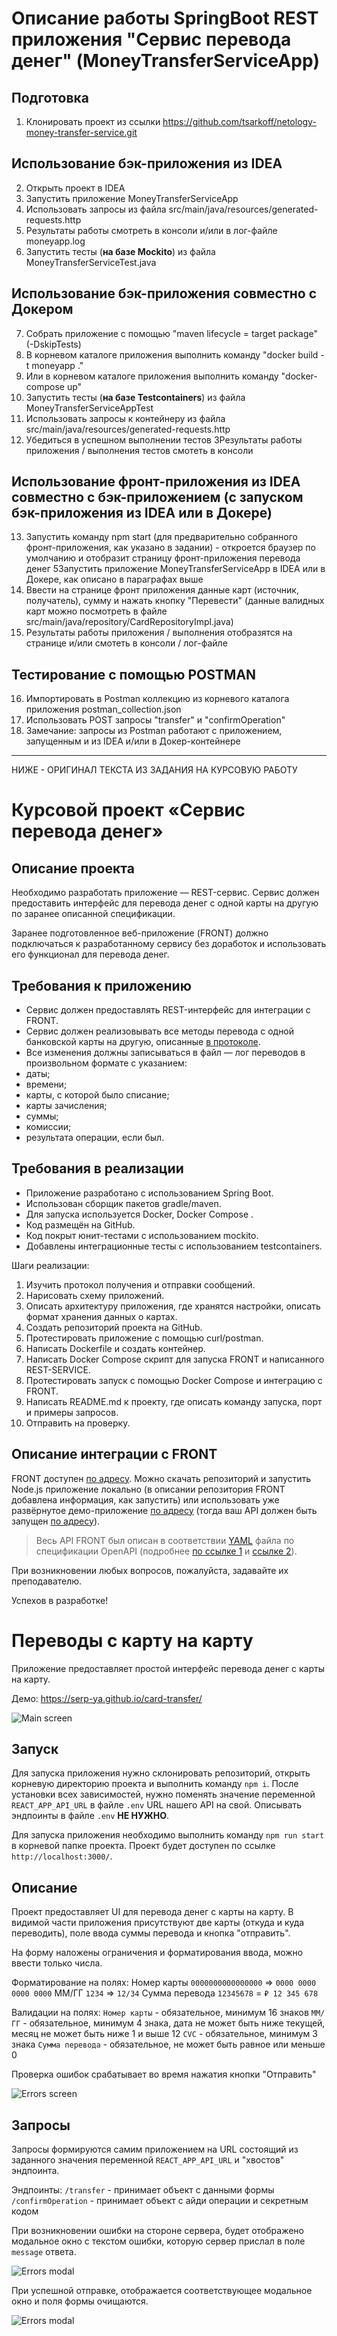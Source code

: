 
# Описание работы SpringBoot REST приложения "Сервис перевода денег" (MoneyTransferServiceApp) 

## Подготовка 
1. Клонировать проект из ссылки https://github.com/tsarkoff/netology-money-transfer-service.git
## Использование бэк-приложения из IDEA
2. Открыть проект в IDEA
3. Запустить приложение MoneyTransferServiceApp
4. Использовать запросы из файла src/main/java/resources/generated-requests.http
5. Результаты работы смотреть в консоли и/или в лог-файле moneyapp.log
6. Запустить тесты (**на базе Mockito**) из файла MoneyTransferServiceTest.java
## Использование бэк-приложения совместно с Докером
7. Собрать приложение с помощью "maven lifecycle = target package" (-DskipTests)
8. В корневом каталоге приложения выполнить команду "docker build -t moneyapp ."
9. Или в корневом каталоге приложения выполнить команду "docker-compose up"
10. Запустить тесты (**на базе Testcontainers**) из файла MoneyTransferServiceAppTest
11. Использовать запросы к контейнеру из файла src/main/java/resources/generated-requests.http
12. Убедиться в успешном выполнении тестов
3Результаты работы приложения / выполнения тестов смотеть в консоли
## Использование фронт-приложения из IDEA совместно с бэк-приложением (с запуском бэк-приложения из IDEA или в Докере) 
13. Запустить команду npm start (для предварительно собранного фронт-приложения, как указано в задании) - откроется браузер по умолчанию и отобразит страницу фронт-приложения перевода денег
5Запустить приложение MoneyTransferServiceApp в IDEA или в Докере, как описано в параграфах выше
14. Ввести на странице фронт приложения данные карт (источник, получатель), сумму и нажать кнопку "Перевести" (данные валидных карт можно посмотреть в файле src/main/java/repository/CardRepositoryImpl.java)
15. Результаты работы приложения / выполнения отобразятся на странице и/или смотеть в консоли / лог-файле
## Тестирование с помощью POSTMAN
16. Импортировать в Postman коллекцию из корневого каталога приложения postman_collection.json
17. Использовать POST запросы "transfer" и "confirmOperation"
18. Замечание: запросы из Postman работают с приложением, запущенным и из IDEA и/или в Докер-контейнере 
--------------------------------------------
НИЖЕ - ОРИГИНАЛ ТЕКСТА ИЗ ЗАДАНИЯ НА КУРСОВУЮ РАБОТУ
# Курсовой проект «Сервис перевода денег»

## Описание проекта

Необходимо разработать приложение — REST-сервис. Сервис должен предоставить интерфейс для перевода денег с одной карты на другую по заранее описанной спецификации.

Заранее подготовленное веб-приложение (FRONT) должно подключаться к разработанному сервису без доработок и использовать его функционал для перевода денег.

## Требования к приложению

- Сервис должен предоставлять REST-интерфейс для интеграции с FRONT.
- Сервис должен реализовывать все методы перевода с одной банковской карты на другую, описанные [в протоколе](https://github.com/netology-code/jd-homeworks/blob/master/diploma/MoneyTransferServiceSpecification.yaml).
- Все изменения должны записываться в файл — лог переводов в произвольном формате с указанием:
- даты;
- времени;
- карты, с которой было списание;
- карты зачисления;
- суммы;
- комиссии;
- результата операции, если был.

## Требования в реализации

- Приложение разработано с использованием Spring Boot.
- Использован сборщик пакетов gradle/maven.
- Для запуска используется Docker, Docker Compose .
- Код размещён на GitHub.
- Код покрыт юнит-тестами с использованием mockito.
- Добавлены интеграционные тесты с использованием testcontainers.

Шаги реализации:

1. Изучить протокол получения и отправки сообщений.
1. Нарисовать схему приложений.
1. Описать архитектуру приложения, где хранятся настройки, описать формат хранения данных о картах.
1. Создать репозиторий проекта на GitHub.
1. Протестировать приложение с помощью curl/postman.
1. Написать Dockerfile и создать контейнер.
1. Написать Docker Compose  скрипт для запуска FRONT и написанного REST-SERVICE.
1. Протестировать запуск с помощью Docker Compose и интеграцию с FRONT.
1. Написать README.md к проекту, где описать команду запуска, порт и примеры запросов.
1. Отправить на проверку.

## Описание интеграции с FRONT

FRONT доступен [по адресу](https://github.com/serp-ya/card-transfer). Можно скачать репозиторий и запустить Node.js приложение локально (в описании репозитория FRONT добавлена информация, как запустить) или использовать уже развёрнутое демо-приложение [по адресу](https://serp-ya.github.io/card-transfer/) (тогда ваш API должен быть запущен [по адресу](http://localhost:5500/)).
> Весь API FRONT был описан в соответствии [YAML](https://github.com/netology-code/jd-homeworks/blob/master/diploma/MoneyTransferServiceSpecification.yaml)
файла по спецификации OpenAPI (подробнее [по ссылке 1](https://swagger.io/specification/) и [ссылке 2](https://starkovden.github.io/introduction-openapi-and-swagger.html)).

При возникновении любых вопросов, пожалуйста, задавайте их преподавателю.

Успехов в разработке!

# Переводы с карту на карту

Приложение предоставляет простой интерфейс перевода денег с карты на карту.

Демо: https://serp-ya.github.io/card-transfer/

![Main screen](./card-transfer-master/assets/main-page.png)

## Запуск
Для запуска приложения нужно склонировать репозиторий, открыть корневую директорию проекта и выполнить команду `npm i`. После установки всех зависимостей, нужно поменять значение переменной `REACT_APP_API_URL` в файле `.env` URL нашего API на свой. Описывать эндпоинты в файле `.env` **НЕ НУЖНО**.

Для запуска приложения необходимо выполнить команду `npm run start` в корневой папке проекта. Проект будет доступен по ссылке `http://localhost:3000/`.


## Описание
Проект предоставляет UI для перевода денег с карты на карту. В видимой части приложения присутствуют две карты (откуда и куда переводить), поле ввода суммы перевода и кнопка "отправить".

На форму наложены ограничения и форматирования ввода, можно ввести только числа.

Форматирование на полях:
Номер карты `0000000000000000` => `0000 0000 0000 0000`
ММ/ГГ `1234` => `12/34`
Сумма перевода `12345678` = `₽ 12 345 678`

Валидации на полях:
`Номер карты` - обязательное, минимум 16 знаков
`ММ/ГГ` - обязательное, минимум 4 знака, дата не может быть ниже текущей, месяц не может быть ниже 1 и выше 12
`CVC` - обязательное, минимум 3 знака
`Сумма перевода` - обязательное, не может быть равное или меньше 0

Проверка ошибок срабатывает во время нажатия кнопки "Отправить"

![Errors screen](./card-transfer-master/assets/errors.png)

## Запросы
Запросы формируются самим приложением на URL состоящий из заданного значения переменной `REACT_APP_API_URL` и "хвостов" эндпоинта.

Эндпоинты:
`/transfer` - принимает объект с данными формы
`/confirmOperation` - принимает объект с айди операции и секретным кодом

При возникновении ошибки на стороне сервера, будет отображено модальное окно с текстом ошибки, которую сервер прислал в поле `message` ответа.

![Errors modal](./card-transfer-master/assets/error-modal.png)

При успешной отправке, отображается соответствующее модальное окно и поля формы очищаются.

![Errors modal](./card-transfer-master/assets/ok-modal.png)